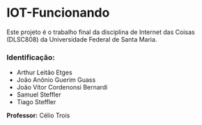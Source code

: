# IOT-Funcionando

Este projeto é o trabalho final da disciplina de Internet das Coisas (DLSC808) da Universidade Federal de Santa Maria.

### Identificação:

- Arthur Leitão Etges
- João Anônio Guerim Guass
- João Vítor Cordenonsi Bernardi
- Samuel Steffler
- Tiago Steffler

**Professor:** Célio Trois

